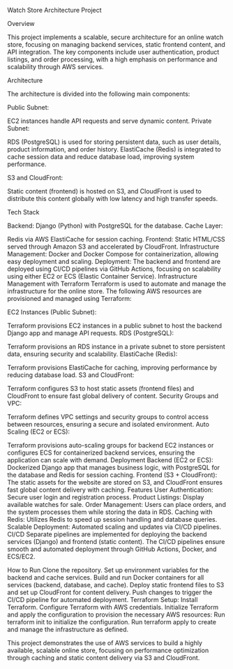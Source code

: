 Watch Store Architecture Project

Overview

This project implements a scalable, secure architecture for an online watch store, focusing on managing backend services, static frontend content, and API integration. The key components include user authentication, product listings, and order processing, with a high emphasis on performance and scalability through AWS services.

Architecture

The architecture is divided into the following main components:

Public Subnet:

EC2 instances handle API requests and serve dynamic content.
Private Subnet:

RDS (PostgreSQL) is used for storing persistent data, such as user details, product information, and order history.
ElastiCache (Redis) is integrated to cache session data and reduce database load, improving system performance.

S3 and CloudFront:

Static content (frontend) is hosted on S3, and CloudFront is used to distribute this content globally with low latency and high transfer speeds.

Tech Stack

Backend: Django (Python) with PostgreSQL for the database.
Cache Layer: 

Redis via AWS ElastiCache for session caching.
Frontend: Static HTML/CSS served through Amazon S3 and accelerated by CloudFront.
Infrastructure Management: Docker and Docker Compose for containerization, allowing easy deployment and scaling.
Deployment: The backend and frontend are deployed using CI/CD pipelines via GitHub Actions, focusing on scalability using either EC2 or ECS (Elastic Container Service).
Infrastructure Management with Terraform
Terraform is used to automate and manage the infrastructure for the online store. The following AWS resources are provisioned and managed using Terraform:

EC2 Instances (Public Subnet):

Terraform provisions EC2 instances in a public subnet to host the backend Django app and manage API requests.
RDS (PostgreSQL):

Terraform provisions an RDS instance in a private subnet to store persistent data, ensuring security and scalability.
ElastiCache (Redis):

Terraform provisions ElastiCache for caching, improving performance by reducing database load.
S3 and CloudFront:

Terraform configures S3 to host static assets (frontend files) and CloudFront to ensure fast global delivery of content.
Security Groups and VPC:

Terraform defines VPC settings and security groups to control access between resources, ensuring a secure and isolated environment.
Auto Scaling (EC2 or ECS):

Terraform provisions auto-scaling groups for backend EC2 instances or configures ECS for containerized backend services, ensuring the application can scale with demand.
Deployment
Backend (EC2 or ECS):
Dockerized Django app that manages business logic, with PostgreSQL for the database and Redis for session caching.
Frontend (S3 + CloudFront):
The static assets for the website are stored on S3, and CloudFront ensures fast global content delivery with caching.
Features
User Authentication: Secure user login and registration process.
Product Listings: Display available watches for sale.
Order Management: Users can place orders, and the system processes them while storing the data in RDS.
Caching with Redis: Utilizes Redis to speed up session handling and database queries.
Scalable Deployment: Automated scaling and updates via CI/CD pipelines.
CI/CD
Separate pipelines are implemented for deploying the backend services (Django) and frontend (static content). The CI/CD pipelines ensure smooth and automated deployment through GitHub Actions, Docker, and ECS/EC2.

How to Run
Clone the repository.
Set up environment variables for the backend and cache services.
Build and run Docker containers for all services (backend, database, and cache).
Deploy static frontend files to S3 and set up CloudFront for content delivery.
Push changes to trigger the CI/CD pipeline for automated deployment.
Terraform Setup:
Install Terraform.
Configure Terraform with AWS credentials.
Initialize Terraform and apply the configuration to provision the necessary AWS resources:
Run terraform init to initialize the configuration.
Run terraform apply to create and manage the infrastructure as defined.

This project demonstrates the use of AWS services to build a highly available, scalable online store, focusing on performance optimization through caching and static content delivery via S3 and CloudFront.
